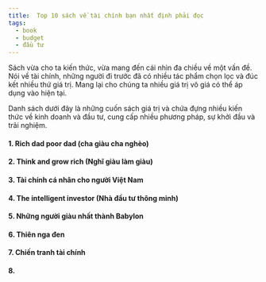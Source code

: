 ```yaml
---
title:  Top 10 sách về tài chính bạn nhất định phải đọc
tags:
  - book
  - budget
  - đầu tư
---
```

 
Sách vừa cho ta kiến thức, vừa mang đến cái nhìn đa chiều về một vấn đề. Nói về tài chính, những người đi trước đã có nhiều tác phẩm chọn lọc và đúc kết nhiều thứ giá trị. Mang lại cho chúng ta nhiều giá trị vô giá có thể áp dụng vào hiện tại.

<!--more-->

Danh sách dưới đây là những cuốn sách giá trị và chứa đựng nhiều kiến thức về kinh doanh và đầu tư, cung cấp nhiều phương pháp, sự khởi đầu và trải nghiệm.

#### 1. Rich dad poor dad (cha giàu cha nghèo)

#### 2. Think and grow rich (Nghĩ giàu làm giàu)

#### 3. Tài chính cá nhân cho người Việt Nam

#### 4. The intelligent investor (Nhà đầu tư thông minh)

#### 5. Những người giàu nhất thành Babylon

#### 6. Thiên nga đen

#### 7. Chiến tranh tài chính

#### 8. 